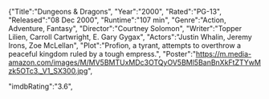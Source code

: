 {"Title":"Dungeons & Dragons",
"Year":"2000",
"Rated":"PG-13",
"Released":"08 Dec 2000",
"Runtime":"107 min",
"Genre":"Action, Adventure, Fantasy",
"Director":"Courtney Solomon",
"Writer":"Topper Lilien, Carroll Cartwright, E. Gary Gygax",
"Actors":"Justin Whalin, Jeremy Irons, Zoe McLellan",
"Plot":"Profion, a tyrant, attempts to overthrow a peaceful kingdom ruled by a tough empress.",
"Poster":"https://m.media-amazon.com/images/M/MV5BMTUxMDc3OTQyOV5BMl5BanBnXkFtZTYwMzk5OTc3._V1_SX300.jpg",
<!-- "Ratings":[
    {"Source":"Internet Movie Database",
"Value":"3.6/10"},{"Source":"Rotten Tomatoes",
"Value":"10%"},{"Source":"Metacritic",
"Value":"14/100"}], -->

<!-- "Metascore":"14", -->
"imdbRating":"3.6",

<!-- "imdbVotes":"34,249",
"imdbID":"tt0190374",
"Type":"movie",
"DVD":"22 May 2001",
"BoxOffice":"$15,391,970",
"Production":"N/A",
"Website":"N/A",
"Response":"True"} -->